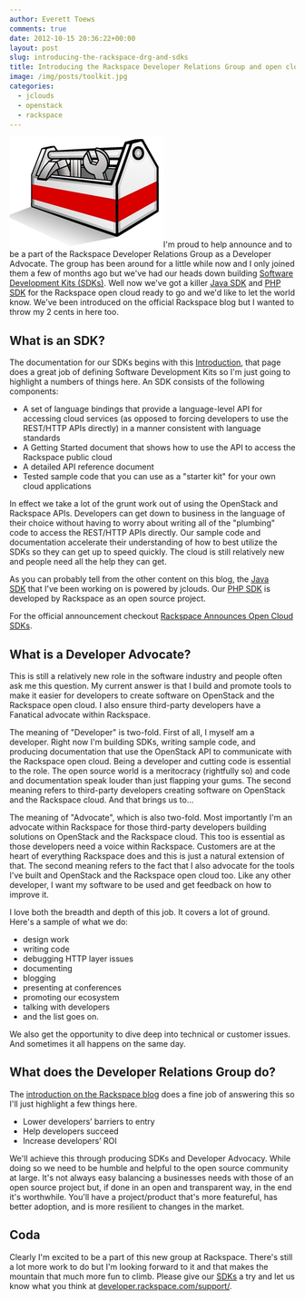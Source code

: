 ```yaml
---
author: Everett Toews
comments: true
date: 2012-10-15 20:36:22+00:00
layout: post
slug: introducing-the-rackspace-drg-and-sdks
title: Introducing the Rackspace Developer Relations Group and open cloud SDKs
image: /img/posts/toolkit.jpg
categories:
  - jclouds
  - openstack
  - rackspace
---
```


<img class="img-right" src="/img/posts/toolkit.jpg"/>I'm proud to help announce and to be a part of the Rackspace Developer Relations Group as a Developer Advocate. The group has been around for a little while now and I only joined them a few of months ago but we've had our heads down building [Software Development Kits (SDKs)](http://docs.rackspace.com/sdks/guide/content/intro.html). Well now we've got a killer [Java SDK](http://docs.rackspace.com/sdks/guide/content/java.html) and [PHP SDK](http://docs.rackspace.com/sdks/guide/content/php.html) for the Rackspace open cloud ready to go and we'd like to let the world know. We've been introduced on the official Rackspace blog but I wanted to throw my 2 cents in here too.

<!--more-->

## What is an SDK?

The documentation for our SDKs begins with this [Introduction](http://docs.rackspace.com/sdks/guide/content/intro.html), that page does a great job of defining Software Development Kits so I'm just going to highlight a numbers of things here. An SDK consists of the following components:

  * A set of language bindings that provide a language-level API for accessing cloud services (as opposed to forcing developers to use the REST/HTTP APIs directly) in a manner consistent with language standards
  * A Getting Started document that shows how to use the API to access the Rackspace public cloud
  * A detailed API reference document
  * Tested sample code that you can use as a "starter kit" for your own cloud applications

In effect we take a lot of the grunt work out of using the OpenStack and Rackspace APIs. Developers can get down to business in the language of their choice without having to worry about writing all of the "plumbing" code to access the REST/HTTP APIs directly. Our sample code and documentation accelerate their understanding of how to best utilize the SDKs so they can get up to speed quickly. The cloud is still relatively new and people need all the help they can get.

As you can probably tell from the other content on this blog, the [Java SDK](http://docs.rackspace.com/sdks/guide/content/java.html) that I've been working on is powered by jclouds. Our [PHP SDK](http://docs.rackspace.com/sdks/guide/content/php.html) is developed by Rackspace as an open source project.

For the official announcement checkout [Rackspace Announces Open Cloud SDKs](http://devops.rackspace.com/523/rackspace-sdks).

## What is a Developer Advocate?

This is still a relatively new role in the software industry and people often ask me this question. My current answer is that I build and promote tools to make it easier for developers to create software on OpenStack and the Rackspace open cloud. I also ensure third-party developers have a Fanatical advocate within Rackspace.

The meaning of "Developer" is two-fold. First of all, I myself am a developer. Right now I'm building SDKs, writing sample code, and producing documentation that use the OpenStack API to communicate with the Rackspace open cloud. Being a developer and cutting code is essential to the role. The open source world is a meritocracy (rightfully so) and code and documentation speak louder than just flapping your gums. The second meaning refers to third-party developers creating software on OpenStack and the Rackspace cloud. And that brings us to...

The meaning of "Advocate", which is also two-fold. Most importantly I'm an advocate within Rackspace for those third-party developers building solutions on OpenStack and the Rackspace cloud. This too is essential as those developers need a voice within Rackspace. Customers are at the heart of everything Rackspace does and this is just a natural extension of that. The second meaning refers to the fact that I also advocate for the tools I've built and OpenStack and the Rackspace open cloud too. Like any other developer, I want my software to be used and get feedback on how to improve it.

I love both the breadth and depth of this job. It covers a lot of ground. Here's a sample of what we do:

  * design work
  * writing code
  * debugging HTTP layer issues
  * documenting
  * blogging
  * presenting at conferences
  * promoting our ecosystem
  * talking with developers
  * and the list goes on.

We also get the opportunity to dive deep into technical or customer issues. And sometimes it all happens on the same day.

## What does the Developer Relations Group do?

The [introduction on the Rackspace blog](http://www.rackspace.com/blog/introducing-drg-making-developers-lives-easier/) does a fine job of answering this so I'll just highlight a few things here.

  * Lower developers’ barriers to entry
  * Help developers succeed
  * Increase developers’ ROI

We'll achieve this through producing SDKs and Developer Advocacy. While doing so we need to be humble and helpful to the open source community at large. It's not always easy balancing a businesses needs with those of an open source project but, if done in an open and transparent way, in the end it's worthwhile. You'll have a project/product that's more featureful, has better adoption, and is more resilient to changes in the market.

## Coda

Clearly I'm excited to be a part of this new group at Rackspace. There's still a lot more work to do but I'm looking forward to it and that makes the mountain that much more fun to climb. Please give our [SDKs](https://developer.rackspace.com/) a try and let us know what you think at [developer.rackspace.com/support/](https://developer.rackspace.com/support/).
